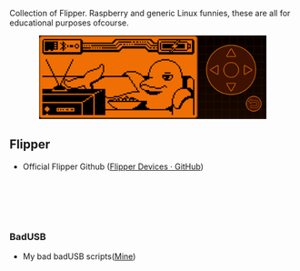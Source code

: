 Collection of Flipper. Raspberry and generic Linux funnies, these are all for educational purposes ofcourse.

<p align="center">
  <img src="assets/animate.gif" width="400" alt="accessibility text">
</p>

## Flipper

- Official Flipper Github ([Flipper Devices · GitHub](https://github.com/flipperdevices))
  
  </br>
  
  </br>
  
  </br>
  
  </br>

### BadUSB

- My bad badUSB scripts([Mine](https://github.com/mexersus/flipperme/tree/main/badUSB))
